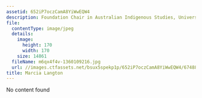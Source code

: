 ```yaml
---
assetid: 652iP7oczCamA8YiWwEQW4
description: Foundation Chair in Australian Indigenous Studies, University of Melbourne
file:
  contentType: image/jpeg
  details:
    image:
      height: 170
      width: 170
    size: 14861
  fileName: m6qx4f4v-1360109216.jpg
  url: //images.ctfassets.net/bsux5spekp1p/652iP7oczCamA8YiWwEQW4/67488bd09a4efbaf1ebea2f0da72fcab/m6qx4f4v-1360109216.jpg
title: Marcia Langton
---
```

No content found